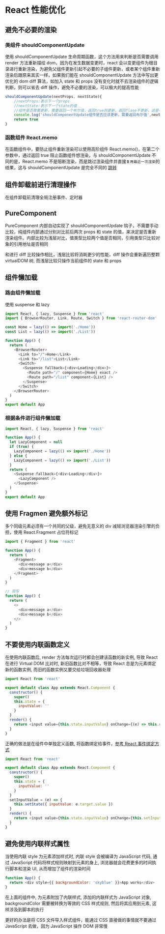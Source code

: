 # React 性能优化 [](#performance)

## 避免不必要的渲染 [](#避免不必要的渲染)

### 类组件 shouldComponentUpdate

使用 shouldComponentUpdate 生命周期函数，这个方法用来判断是否需要调用 render 方法重新描绘 dom，因为在发生数据变更时，react 会以变更组件为根目录进行重新渲染，为避免父组件更新引起不必要的子组件更新，或者某个组件重新渲染后跟原来其实一样，如果我们能在 shouldComponentUpdate 方法中写出更优化的 dom diff 算法，如加入 state 和 props 没有变化时就不去渲染组件的逻辑判断，则可以省去 diff 操作，避免不必要的渲染，可以极大的提高性能

```js
shouldComponentUpdate(nextProps, nextState){
    //nextProps:表示下一个props
    //nextState:表示下一个state的值
    //组件是否需要更新，需要返回一个布尔值，返回true则更新，返回flase不更新，这是一个关键点
    console.log('shouldComponentUpdate组件是否应该更新，需要返回布尔值',nextProps, nextState)
    return true
}
```

### 函数组件 React.memo

在函数组件中，要防止组件重新渲染可以使用高阶组件 React.memo()，在第二个参数中，通过返回 true 阻止函数组件想渲染，与 shouldComponentUpdate 不同的是，React.memo 不是阻断渲染，而是跳过渲染组件并直接`复用最近一次渲染`的结果，这与 shouldComponentUpdate 是完全不同的
<a href="/notes/react/memo">跳转</a>

## 组件卸载前进行清理操作 [](#组件卸载前进行清理操作)

在组件卸载前清理全局注册事件、定时器

## PureComponent [](#purecomponent)

PureComponent 内部自动实现了 shouldComponentUpdate 钩子，不需要手动比较，纯组件内部通过分别对比前后两次 props 和 state 的值，来决定是否重新渲染组件。内部比较为浅层对比，值类型比较两个值是否相同，引用类型只比较对象的引用地址是否相同

和进行 diff 比较操作相比，浅层比较将消耗更少的性能，diff 操作会重新遍历整颗 virtualDOM 树, 而浅层比较只操作当前组件的 state 和 props

## 组件懒加载 [](#组件懒加载)

### 路由组件懒加载

使用 suspense 和 lazy

```js
import React, { lazy, Suspense } from 'react'
import { BrowserRouter, Link, Route, Switch } from 'react-router-dom'

const Home = lazy(() => import('./Home'))
const List = lazy(() => import('./List'))

function App() {
  return (
    <BrowserRouter>
      <Link to="/">Home</Link>
      <Link to="/list">List</Link>
      <Switch>
        <Suspense fallback={<div>Loading</div>}>
          <Route path="/" component={Home} exact />
          <Route path="/list" component={List} />
        </Suspense>
      </Switch>
    </BrowserRouter>
  )
}
export default App
```

### 根据条件进行组件懒加载

```js
import React, { lazy, Suspense } from 'react'

function App() {
  let LazyComponent = null
  if (true) {
    LazyComponent = lazy(() => import('./Home'))
  } else {
    LazyComponent = lazy(() => import('./List'))
  }
  return (
    <Suspense fallback={<div>Loading</div>}>
      <LazyComponent />
    </Suspense>
  )
}
export default App
```

## 使用 Fragmen 避免额外标记 [](#使用fragmen避免额外标记)

多个同级元素必须有一个共同的父级，避免无意义的 div 减轻浏览器渲染引擎的负担，使用 React.Fragment 占位符标记

```js
import { Fragment } from 'react'

function App() {
  return (
    <Fragment>
      <div>message a</div>
      <div>message b</div>
    </Fragment>
  )
}

// 简写
function App() {
  return (
    <>
      <div>message a</div>
      <div>message b</div>
    </>
  )
}
```

## 不要使用内联函数定义 [](#不要使用内联函数定义)

在使用内联函数后, render 方法每次运行时都会创建该函数的新实例, 导致 React 在进行 Virtual DOM 比对时, 新旧函数比对不相等，导致 React 总是为元素绑定新的函数实例, 而旧的函数实例又要交给垃圾回收器处理

```js
import React from 'react'

export default class App extends React.Component {
  constructor() {
    super()
    this.state = {
      inputValue: ''
    }
  }
  render() {
    return <input value={this.state.inputValue} onChange={(e) => this.setState({ inputValue: e.target.value })} />
  }
}
```

正确的做法是在组件中单独定义函数, 将函数绑定给事件，<a href="/notes/react/eventBind">参考 React 事件绑定方式</a>

```js
import React from 'react'

export default class App extends React.Component {
  constructor() {
    super()
    this.state = {
      inputValue: ''
    }
  }
  setInputValue = (e) => {
    this.setState({ inputValue: e.target.value })
  }
  render() {
    return <input value={this.state.inputValue} onChange={this.setInputValue} />
  }
}
```

## 避免使用内联样式属性 [](#避免使用内联样式属性)

当使用内联 style 为元素添加样式时, 内联 style 会被编译为 JavaScript 代码, 通过 JavaScript 代码将样式规则映射到元素的身上, 浏览器就会花费更多的时间执行脚本和渲染 UI, 从而增加了组件的渲染时间

```js
function App() {
  return <div style={{ backgroundColor: 'skyblue' }}>App works</div>
}
```

在上面的组件中, 为元素附加了内联样式, 添加的内联样式为 JavaScript 对象, backgroundColor 需要被转换为等效的 CSS 样式规则, 然后将其应用到元素, 这样涉及到脚本的执行

更好的办法是将 CSS 文件导入样式组件，能通过 CSS 直接做的事情就不要通过 JavaScript 去做，因为 JavaScript 操作 DOM 非常慢
